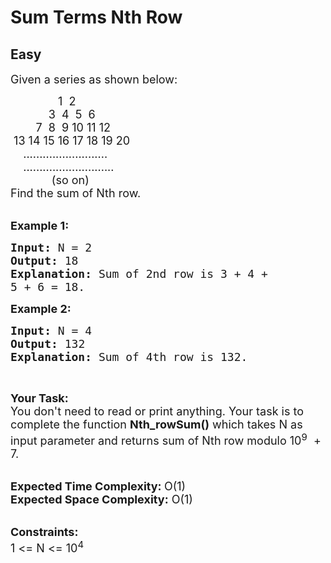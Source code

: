 # Sum Terms Nth Row
## Easy
<div class="problems_problem_content__Xm_eO"><p><span style="font-size:18px">Given a series as shown below:</span></p>

<p><span style="font-size:18px">&nbsp;&nbsp;&nbsp;&nbsp;&nbsp;&nbsp;&nbsp;&nbsp;&nbsp;&nbsp;&nbsp;&nbsp;&nbsp;&nbsp; 1&nbsp; 2<br>
&nbsp;&nbsp;&nbsp;&nbsp;&nbsp;&nbsp;&nbsp;&nbsp;&nbsp;&nbsp;&nbsp; 3&nbsp; 4&nbsp; 5&nbsp; 6<br>
&nbsp;&nbsp;&nbsp;&nbsp;&nbsp;&nbsp;&nbsp; 7&nbsp; 8&nbsp; 9 10 11 12<br>
&nbsp;13 14 15 16 17 18 19 20<br>
&nbsp;&nbsp;&nbsp; ..........................<br>
&nbsp;&nbsp;&nbsp; ............................<br>
&nbsp;&nbsp;&nbsp;&nbsp;&nbsp;&nbsp;&nbsp;&nbsp;&nbsp;&nbsp;&nbsp;&nbsp; (so on)<br>
Find the sum of Nth row.</span><br>
&nbsp;</p>

<p><span style="font-size:18px"><strong>Example 1:</strong></span></p>

<pre><span style="font-size:18px"><strong>Input: </strong>N = 2
<strong>Output: </strong>18
<strong>Explanation: </strong>Sum of 2nd row is 3 + 4 + 
5 + 6 = 18.</span>
</pre>

<p><span style="font-size:18px"><strong>Example 2:</strong></span></p>

<pre><span style="font-size:18px"><strong>Input: </strong>N = 4
<strong>Output: </strong>132
<strong>Explanation: </strong>Sum of 4th row is 132.</span>
</pre>

<p>&nbsp;</p>

<p><span style="font-size:18px"><strong>Your Task:</strong><br>
You don't need to read or print anything. Your task is to complete the function&nbsp;<strong>Nth_rowSum()</strong>&nbsp;which takes&nbsp;N as input parameter and returns sum of Nth row modulo 10<sup>9</sup>&nbsp; + 7.</span><br>
&nbsp;</p>

<p><span style="font-size:18px"><strong>Expected Time Complexity:&nbsp;</strong>O(1)<br>
<strong>Expected Space Complexity:</strong>&nbsp;O(1)</span><br>
&nbsp;</p>

<p><span style="font-size:18px"><strong>Constraints:</strong></span><br>
<span style="font-size:18px">1 &lt;= N &lt;= 10<sup>4</sup></span></p>
</div>